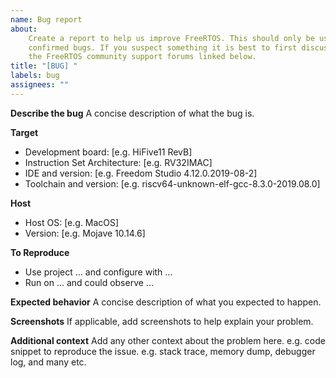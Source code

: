 ```yaml
---
name: Bug report
about:
    Create a report to help us improve FreeRTOS. This should only be used for
    confirmed bugs. If you suspect something it is best to first discuss it on
    the FreeRTOS community support forums linked below.
title: "[BUG] "
labels: bug
assignees: ""
---
```


**Describe the bug** A concise description of what the bug is.

**Target**

-   Development board: [e.g. HiFive11 RevB]
-   Instruction Set Architecture: [e.g. RV32IMAC]
-   IDE and version: [e.g. Freedom Studio 4.12.0.2019-08-2]
-   Toolchain and version: [e.g. riscv64-unknown-elf-gcc-8.3.0-2019.08.0]

**Host**

-   Host OS: [e.g. MacOS]
-   Version: [e.g. Mojave 10.14.6]

**To Reproduce**

-   Use project ... and configure with ...
-   Run on ... and could observe ...

**Expected behavior** A concise description of what you expected to happen.

**Screenshots** If applicable, add screenshots to help explain your problem.

**Additional context** Add any other context about the problem here. e.g. code
snippet to reproduce the issue. e.g. stack trace, memory dump, debugger log, and
many etc.

<!-- For general inquiries, please post in [FreeRTOS forum](https://forums.freertos.org) for community support. -->
